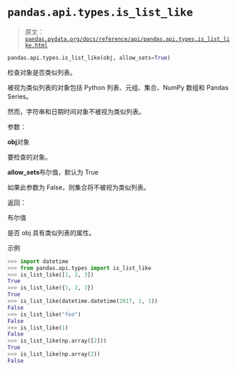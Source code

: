# `pandas.api.types.is_list_like`

> 原文：[`pandas.pydata.org/docs/reference/api/pandas.api.types.is_list_like.html`](https://pandas.pydata.org/docs/reference/api/pandas.api.types.is_list_like.html)

```py
pandas.api.types.is_list_like(obj, allow_sets=True)
```

检查对象是否类似列表。

被视为类似列表的对象包括 Python 列表、元组、集合、NumPy 数组和 Pandas Series。

然而，字符串和日期时间对象不被视为类似列表。

参数：

**obj**对象

要检查的对象。

**allow_sets**布尔值，默认为 True

如果此参数为 False，则集合将不被视为类似列表。

返回：

布尔值

是否 obj 具有类似列表的属性。

示例

```py
>>> import datetime
>>> from pandas.api.types import is_list_like
>>> is_list_like([1, 2, 3])
True
>>> is_list_like({1, 2, 3})
True
>>> is_list_like(datetime.datetime(2017, 1, 1))
False
>>> is_list_like("foo")
False
>>> is_list_like(1)
False
>>> is_list_like(np.array([2]))
True
>>> is_list_like(np.array(2))
False 
```
